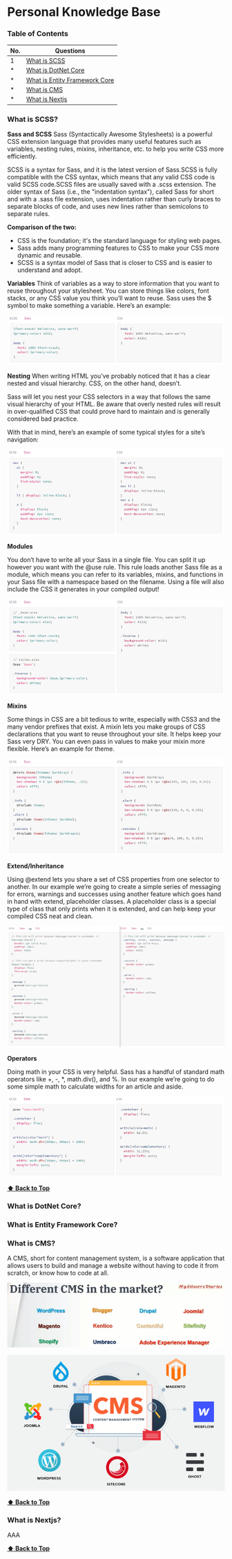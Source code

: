 # Personal Knowledge Base

### Table of Contents
| No. | Questions |
| --- | --------- |  
| 1   | [What is SCSS](#what-is-scss)  |
| *   | [What is DotNet Core](#what-is-dotnet-core)  |
| *   | [What is Entity Framework Core](#what-is-entity-framework-core)  |
| *   | [What is CMS](#what-is-sitecore )  |
| *   | [What is Nextjs](#what-is-nextjs )  |

### What is SCSS?

**Sass and SCSS**
Sass (Syntactically Awesome Stylesheets) is a powerful CSS extension language that provides many useful features such as variables, nesting rules, mixins, inheritance, etc. to help you write CSS more efficiently.

SCSS is a syntax for Sass, and it is the latest version of Sass.SCSS is fully compatible with the CSS syntax, which means that any valid CSS code is valid SCSS code.SCSS files are usually saved with a .scss extension.
The older syntax of Sass (i.e., the "indentation syntax"), called Sass for short and with a .sass file extension, uses indentation rather than curly braces to separate blocks of code, and uses new lines rather than semicolons to separate rules.

**Comparison of the two:**
- CSS is the foundation; it's the standard language for styling web pages.
- Sass adds many programming features to CSS to make your CSS more dynamic and reusable.
- SCSS is a syntax model of Sass that is closer to CSS and is easier to understand and adopt.

**Variables**
Think of variables as a way to store information that you want to reuse throughout your stylesheet. You can store things like colors, font stacks, or any CSS value you think you’ll want to reuse. Sass uses the $ symbol to make something a variable. Here’s an example:

![image](images/scss-1.png)

**Nesting**
When writing HTML you’ve probably noticed that it has a clear nested and visual hierarchy. CSS, on the other hand, doesn’t.

Sass will let you nest your CSS selectors in a way that follows the same visual hierarchy of your HTML. Be aware that overly nested rules will result in over-qualified CSS that could prove hard to maintain and is generally considered bad practice.

With that in mind, here’s an example of some typical styles for a site’s navigation:

![image](images/scss-2.png)

**Modules**

You don’t have to write all your Sass in a single file. You can split it up however you want with the @use rule. This rule loads another Sass file as a module, which means you can refer to its variables, mixins, and functions in your Sass file with a namespace based on the filename. Using a file will also include the CSS it generates in your compiled output!

![image](images/scss-3.png)

**Mixins**

Some things in CSS are a bit tedious to write, especially with CSS3 and the many vendor prefixes that exist. A mixin lets you make groups of CSS declarations that you want to reuse throughout your site. It helps keep your Sass very DRY. You can even pass in values to make your mixin more flexible. Here’s an example for theme.

![image](images/scss-4.png)

**Extend/Inheritance**

Using @extend lets you share a set of CSS properties from one selector to another. In our example we’re going to create a simple series of messaging for errors, warnings and successes using another feature which goes hand in hand with extend, placeholder classes. A placeholder class is a special type of class that only prints when it is extended, and can help keep your compiled CSS neat and clean.

![image](images/scss-5.png)

**Operators**

Doing math in your CSS is very helpful. Sass has a handful of standard math operators like +, -, *, math.div(), and %. In our example we’re going to do some simple math to calculate widths for an article and aside.

![image](images/scss-6.png)

**[⬆ Back to Top](#table-of-contents)**

### What is DotNet Core?

### What is Entity Framework Core? 

### What is CMS? 
A CMS, short for content management system, is a software application that allows users to build and manage a website without having to code it from scratch, or know how to code at all.

![image](images/cms-in-the-market.png)

![image](images/cms-in-the-market-2.png)

**[⬆ Back to Top](#table-of-contents)**

### What is Nextjs? 

AAA

**[⬆ Back to Top](#table-of-contents)**

